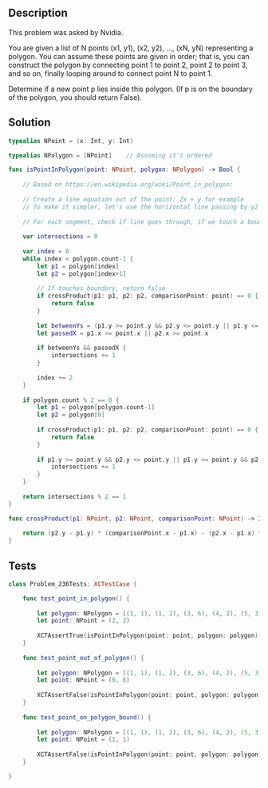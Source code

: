 ## Description

This problem was asked by Nvidia.

You are given a list of N points (x1, y1), (x2, y2), ..., (xN, yN) representing a polygon. You can assume these points are given in order; that is, you can construct the polygon by connecting point 1 to point 2, point 2 to point 3, and so on, finally looping around to connect point N to point 1.

Determine if a new point p lies inside this polygon. (If p is on the boundary of the polygon, you should return False).

## Solution

```swift
typealias NPoint = (x: Int, y: Int)

typealias NPolygon = [NPoint]    // Assuming it's ordered

func isPointInPolygon(point: NPoint, polygon: NPolygon) -> Bool {
    
    // Based on https://en.wikipedia.org/wiki/Point_in_polygon:
    
    // Create a line equation out of the point: Zx + y for example
    // To make it simpler, let's use the horizontal line passing by y2 -> y = y2
    
    // For each segment, check if line goes through, if we touch a boudary, we stop and return false
    
    var intersections = 0
    
    var index = 0
    while index < polygon.count-1 {
        let p1 = polygon[index]
        let p2 = polygon[index+1]
        
        // If touches boundary, return false
        if crossProduct(p1: p1, p2: p2, comparisonPoint: point) == 0 {
            return false
        }
        
        let betweenYs = (p1.y >= point.y && p2.y <= point.y || p1.y <= point.y && p2.y >= point.y)
        let passedX = p1.x >= point.x || p2.x >= point.x
        
        if betweenYs && passedX {
            intersections += 1
        }
        
        index += 2
    }
    
    if polygon.count % 2 == 0 {
        let p1 = polygon[polygon.count-1]
        let p2 = polygon[0]
        
        if crossProduct(p1: p1, p2: p2, comparisonPoint: point) == 0 {
            return false
        }
        
        if p1.y >= point.y && p2.y <= point.y || p1.y <= point.y && p2.y >= point.y {
            intersections += 1
        }
    }
    
    return intersections % 2 == 1
}

func crossProduct(p1: NPoint, p2: NPoint, comparisonPoint: NPoint) -> Int {
    
    return (p2.y - p1.y) * (comparisonPoint.x - p1.x) - (p2.x - p1.x) * (comparisonPoint.y - p1.y)
}
```

## Tests

```swift
class Problem_236Tests: XCTestCase {

    func test_point_in_polygon() {
        
        let polygon: NPolygon = [(1, 1), (1, 2), (3, 6), (4, 2), (5, 3)]
        let point: NPoint = (2, 2)
        
        XCTAssertTrue(isPointInPolygon(point: point, polygon: polygon))
    }
    
    func test_point_out_of_polygon() {
        
        let polygon: NPolygon = [(1, 1), (1, 2), (3, 6), (4, 2), (5, 3)]
        let point: NPoint = (6, 6)
        
        XCTAssertFalse(isPointInPolygon(point: point, polygon: polygon))
    }
    
    func test_point_on_polygon_bound() {
        
        let polygon: NPolygon = [(1, 1), (1, 2), (3, 6), (4, 2), (5, 3)]
        let point: NPoint = (1, 1)
        
        XCTAssertFalse(isPointInPolygon(point: point, polygon: polygon))
    }

}
```